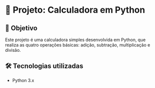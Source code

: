 # 📌 Projeto: Calculadora em Python

## 🎯 Objetivo
Este projeto é uma calculadora simples desenvolvida em Python, que realiza as quatro operações básicas: adição, subtração, multiplicação e divisão.

## 🛠️ Tecnologias utilizadas
- Python 3.x
